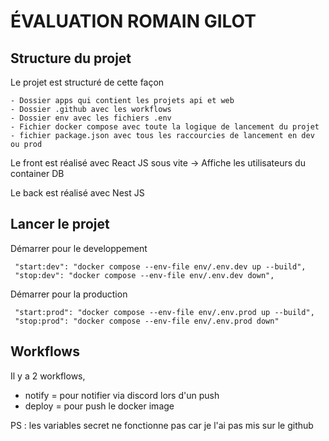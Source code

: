 # ÉVALUATION ROMAIN GILOT

## Structure du projet

Le projet est structuré de cette façon 

````
- Dossier apps qui contient les projets api et web
- Dossier .github avec les workflows
- Dossier env avec les fichiers .env
- Fichier docker compose avec toute la logique de lancement du projet
- fichier package.json avec tous les raccourcies de lancement en dev ou prod
````

Le front est réalisé avec React JS sous vite
-> Affiche les utilisateurs du container DB

Le back est réalisé avec Nest JS

## Lancer le projet
Démarrer pour le developpement
```
 "start:dev": "docker compose --env-file env/.env.dev up --build",
 "stop:dev": "docker compose --env-file env/.env.dev down",
```

Démarrer pour la production
```
 "start:prod": "docker compose --env-file env/.env.prod up --build",
 "stop:prod": "docker compose --env-file env/.env.prod down"
```

## Workflows
Il y a 2 workflows, 
- notify = pour notifier via discord lors d'un push
- deploy = pour push le docker image

PS : les variables secret ne fonctionne pas car je l'ai pas mis sur le github